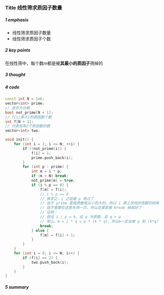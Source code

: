 ### Title 线性筛求质因子数量

##### 1 emphasis

- 线性筛求质因子数量
- 线性筛求质因子个数



##### 2 key points

 在线性筛中，每个数$m$都是被**其最小的质因子**筛掉的



##### 3 thought



##### 4 code

```cpp
const int N = 1e6;
vector<int> prime;
// 是否为合数
bool not_prime[N + 1];
// f[i]表示i的质因数个数
int f[N + 1];
// 代表恰有2个质因数的数
vector<int> two;

void init() {
    for (int i = 2; i <= N; ++i) {
        if (!not_prime[i]) {
            f[i] = 1;
            prime.push_back(i);
        }
        for (int p : prime) {
          	int m = i * p;
            if (m > N) break;
            not_prime[m] = true;
            if (i % p == 0) {
                f[m] = f[i];
                // i % p == 0
                // 换言之，i 之前被 p 筛过了
                // 由于 prime 里面质数是从小到大的，所以 i 乘上其他的质数的结果 一定会被 p 筛掉
                // 就不需要在这里先筛一次，所以这里直接 break 掉就好了
              	// 证明：
              	// 假设 i / p = k，设 q 为质数，且 q > p 
              	// 那么，m = i * q = p * (k * q)，所以m一定会被 p 和 (k*q) 筛掉
                break;
            } else {
                f[m] = f[i] + 1;
            }
        }
    }
    for (int i = 0; i <= N; i++) {
        if (f[i] == 2) {
            two.push_back(i);
        }
    }
}

```



##### 5 summary

